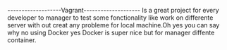 -------------------Vagrant--------------------
Is a great project for every developer to manager to test some fonctionality like work on differente server with out creat any probleme for local machine.Oh yes you can say why no using Docker yes Docker is super nice but for manager diffente container.
